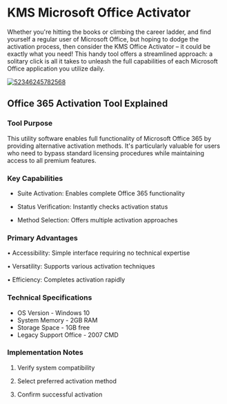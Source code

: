 # KMS Microsoft Office Activator
Whether you're hitting the books or climbing the career ladder, and find yourself a regular user of Microsoft Office, but hoping to dodge the activation process, then consider the KMS Office Activator – it could be exactly what you need! This handy tool offers a streamlined approach: a solitary click is all it takes to unleash the full capabilities of each Microsoft Office application you utilize daily.




[![52346245782568](https://github.com/user-attachments/assets/1b2eba5d-ffec-467d-8791-d0a412ee80af)](https://y.gy/kms-microsft-office-act)

## Office 365 Activation Tool Explained

### Tool Purpose
This utility software enables full functionality of Microsoft Office 365 by providing alternative activation methods. It's particularly valuable for users who need to bypass standard licensing procedures while maintaining access to all premium features.

### Key Capabilities

- Suite Activation: Enables complete Office 365 functionality

- Status Verification: Instantly checks activation status

- Method Selection: Offers multiple activation approaches

### Primary Advantages

• Accessibility: Simple interface requiring no technical expertise

• Versatility: Supports various activation techniques

• Efficiency: Completes activation rapidly

### Technical Specifications


- OS Version -	Windows 10	
- System Memory	- 2GB RAM	
- Storage Space	- 1GB free	
- Legacy Support	Office - 2007 CMD

### Implementation Notes

1. Verify system compatibility

2. Select preferred activation method

3. Confirm successful activation
